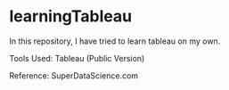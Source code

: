 # learningTableau

In this repository, I have tried to learn tableau on my own. 

Tools Used:
Tableau (Public Version)


Reference:
SuperDataScience.com
